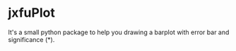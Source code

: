 # jxfuPlot
It's a small python package to help you drawing a barplot with error bar and significance (*).
